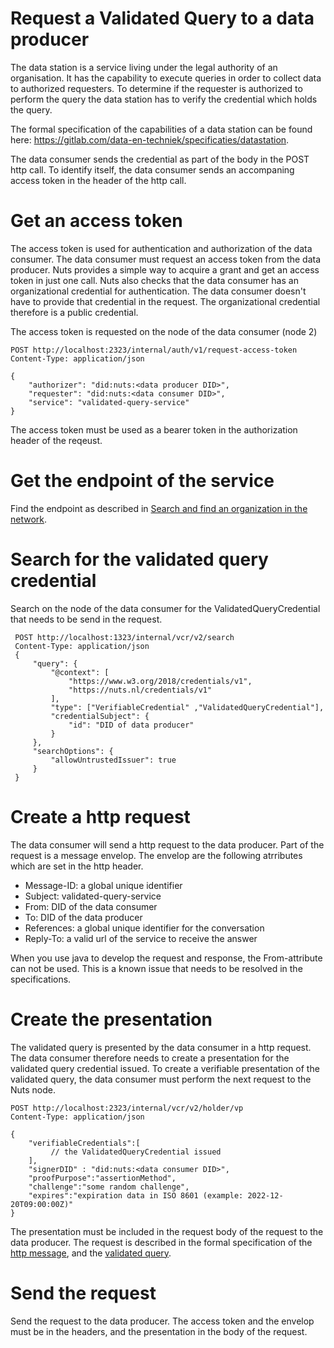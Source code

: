 # Request a Validated Query to a data producer

The data station is a service living under the legal authority of an organisation. It has the capability to execute queries in order to collect data to authorized requesters. To determine if the requester is authorized to perform the query the data station has to verify the credential which holds the query.

The formal specification of the capabilities of a data station can be found here: https://gitlab.com/data-en-techniek/specificaties/datastation.

The data consumer sends the credential as part of the body in the POST http call. To identify itself, the data consumer sends an accompaning access token in the header of the http call. 

# Get an access token

The access token is used for authentication and authorization of the data consumer. The data consumer must request an access token from the data producer. Nuts provides a simple way to acquire a grant and get an access token in just one call. Nuts also checks that the data consumer has an organizational credential for authentication. The data consumer doesn't have to provide that credential in the request. The organizational credential therefore is a public credential.

The access token is requested on the node of the data consumer (node 2)


```http request
POST http://localhost:2323/internal/auth/v1/request-access-token
Content-Type: application/json

{
    "authorizer": "did:nuts:<data producer DID>",
    "requester": "did:nuts:<data consumer DID>",
    "service": "validated-query-service"
}
```

The access token must be used as a bearer token in the authorization header of the reqeust.

# Get the endpoint of the service

Find the endpoint as described in [Search and find an organization in the network](./3-search-organization.md).

# Search for the validated query credential

Search on the node of the data consumer for the ValidatedQueryCredential that needs to be send in the request.

```http request
 POST http://localhost:1323/internal/vcr/v2/search
 Content-Type: application/json
 {
     "query": {
         "@context": [
             "https://www.w3.org/2018/credentials/v1",
             "https://nuts.nl/credentials/v1"
         ],
         "type": ["VerifiableCredential" ,"ValidatedQueryCredential"],
         "credentialSubject": {
             "id": "DID of data producer"
         }
     },
     "searchOptions": {
         "allowUntrustedIssuer": true
     }
 }
 ```

# Create a http request

The data consumer will send a http request to the data producer. Part of the request is a message envelop. The envelop are the following atrributes which are set in the http header.

- Message-ID: a global unique identifier
- Subject: validated-query-service
- From: DID of the data consumer
- To: DID of the data producer
- References: a global unique identifier for the conversation
- Reply-To: a valid url of the service to receive the answer

When you use java to develop the request and response, the From-attribute can not be used. This is a known issue that needs to be resolved in the specifications.

# Create the presentation

The validated query is presented by the data consumer in a http request. The data consumer therefore needs to create a presentation for the validated query credential issued. To create a verifiable presentation of the validated query, the data consumer must perform the next request to the Nuts node.

```http request
POST http://localhost:2323/internal/vcr/v2/holder/vp
Content-Type: application/json

{
    "verifiableCredentials":[
         // the ValidatedQueryCredential issued
    ],
    "signerDID" : "did:nuts:<data consumer DID>",
    "proofPurpose":"assertionMethod",
    "challenge":"some random challenge",
    "expires":"expiration data in ISO 8601 (example: 2022-12-20T09:00:00Z)"
}

```

The presentation must be included in the request body of the request to the data producer. The request is described in the formal specification of the [http message](https://gitlab.com/data-en-techniek/specificaties/datastation/http-messages), and the [validated query](https://gitlab.com/data-en-techniek/specificaties/datastation/validated-query).

# Send the request

Send the request to the data producer. The access token and the envelop must be in the headers, and the presentation in the body of the request.